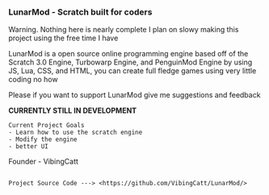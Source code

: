 ### LunarMod - Scratch built for coders

Warning. Nothing here is nearly complete
I plan on slowy making this project using the free time I have

LunarMod is a open source online programming engine based off of the Scratch 3.0 Engine, Turbowarp Engine, and PenguinMod Engine
by using JS, Lua, CSS, and HTML, you can create full fledge games using very little coding no how

Please if you want to support LunarMod give me suggestions and feedback

**CURRENTLY STILL IN DEVELOPMENT**


```
Current Project Goals
- Learn how to use the scratch engine
- Modify the engine
- better UI
```
Founder - VibingCatt
```

Project Source Code ---> <https://github.com/VibingCatt/LunarMod/>
